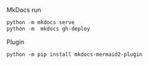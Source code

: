 MkDocs run 

```python
python -m mkdocs serve     
python -m  mkdocs gh-deploy
```

Plugin

```
python -m pip install mkdocs-mermaid2-plugin

```